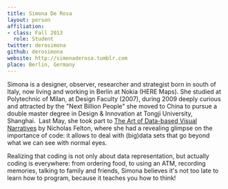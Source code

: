 ```yaml
---
title: Simona De Rosa
layout: person
affiliation:
- class: Fall 2013
  role: Student
twitter: derosimona
github: derosimona
website: http://simonaderosa.tumblr.com
place: Berlin, Germany
---
```

Simona is a designer, observer, researcher and strategist born in south of Italy, now living and working in Berlin at Nokia (HERE Maps). She studied at Polytechnic of Milan, at Design Faculty (2007), during 2009 deeply curious and attracted by the "Next Billion People" she moved to China to pursue a double master degree in Design & Innovation at Tongji University, Shanghai.  Last May, she took part to [The Art of Data-based Visual Narratives](http://gestaltenspace.tumblr.com/post/51724176169/gestalten-workshop-with-nicolas-felton-thank) by Nicholas Felton, where she had a revealing glimpse on the importance of code: it allows to deal with (big)data sets that go beyond what we can see with normal eyes.

Realizing that coding is not only about data representation, but actually coding is everywhere: from ordering food, to using an ATM, recording memories, talking to family and friends, Simona believes it's not too late to learn how to program, because it teaches you how to think!
